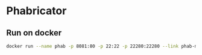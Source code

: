 # Phabricator

## Run on docker

```sh
docker run --name phab -p 8081:80 -p 22:22 -p 22280:22280 --link phab-mysql:database -d changyuheng/phabricator bash -c "source /etc/apache2/envvars; /usr/sbin/apache2 -DFOREGROUND"
```